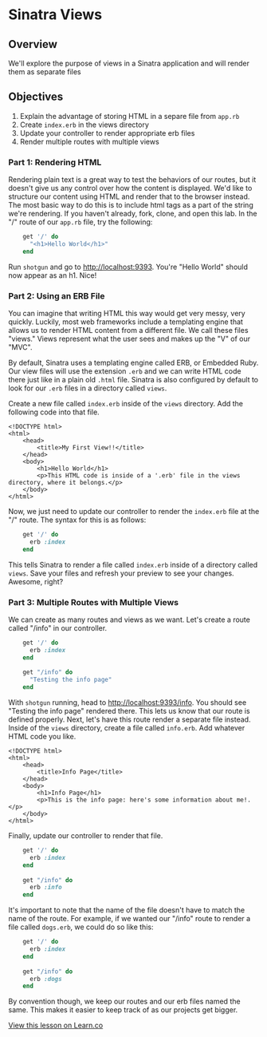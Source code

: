 # Sinatra Views

## Overview

We'll explore the purpose of views in a Sinatra application and will render them as separate files

## Objectives

1. Explain the advantage of storing HTML in a separe file from `app.rb`
2. Create `index.erb` in the views directory
3. Update your controller to render appropriate erb files
2. Render multiple routes with multiple views


### Part 1: Rendering HTML

Rendering plain text is a great way to test the behaviors of our routes, but it doesn't give us any control over how the content is displayed. We'd like to structure our content using HTML and render that to the browser instead. The most basic way to do this is to include html tags as a part of the string we're rendering. If you haven't already, fork, clone, and open this lab. In the "/" route of our `app.rb` file, try the following: 

```ruby
	get '/' do
	  "<h1>Hello World</h1>"
	end
``` 

Run `shotgun` and go to [http://localhost:9393](http://localhost:9393). You're "Hello World" should now appear as an h1. Nice!

### Part 2: Using an ERB File

You can imagine that writing HTML this way would get very messy, very quickly. Luckily, most web frameworks include a templating engine that allows us to render HTML content from a different file. We call these files "views." Views represent what the user sees and makes up the "V" of our "MVC". 

By default, Sinatra uses a templating engine called ERB, or Embedded Ruby. Our view files will use the extension `.erb` and we can write HTML code there just like in a plain old `.html` file. Sinatra is also configured by default to look for our `.erb` files in a directory called `views`. 

Create a new file called `index.erb` inside of the `views` directory. Add the following code into that file.

```erb
<!DOCTYPE html>
<html>
	<head>
		<title>My First View!!</title>
	</head>
	<body>
		<h1>Hello World</h1>
		<p>This HTML code is inside of a '.erb' file in the views directory, where it belongs.</p>
	</body>
</html>

```

Now, we just need to update our controller to render the `index.erb` file at the "/" route. The syntax for this is as follows:

```ruby
	get '/' do
	  erb :index
	end
``` 

This tells Sinatra to render a file called `index.erb` inside of a directory called `views`. Save your files and refresh your preview to see your changes. Awesome, right? 

### Part 3: Multiple Routes with Multiple Views

We can create as many routes and views as we want. Let's create a route called "/info" in our controller. 

```ruby
	get '/' do
	  erb :index
	end
	
	get "/info" do
	  "Testing the info page"
	end
```

With `shotgun` running, head to [http://localhost:9393/info](http://localhost:9393/info). You should see "Testing the info page" rendered there. This lets us know that our route is defined properly. Next, let's have this route render a separate file instead. Inside of the `views` directory, create a file called `info.erb`. Add whatever HTML code you like. 

```erb
<!DOCTYPE html>
<html>
	<head>
		<title>Info Page</title>
	</head>
	<body>
		<h1>Info Page</h1>
		<p>This is the info page: here's some information about me!.</p>
	</body>
</html>

```

Finally, update our controller to render that file. 

```ruby
	get '/' do
	  erb :index
	end
	
	get "/info" do
	  erb :info
	end
```

It's important to note that the name of the file doesn't have to match the name of the route. For example, if we wanted our "/info" route to render a file called `dogs.erb`, we could do so like this: 

```ruby
	get '/' do
	  erb :index
	end
	
	get "/info" do
	  erb :dogs
	end
```

By convention though, we keep our routes and our erb files named the same. This makes it easier to keep track of as our projects get bigger. 


<a href='https://learn.co/lessons/sinatra-views' data-visibility='hidden'>View this lesson on Learn.co</a>
